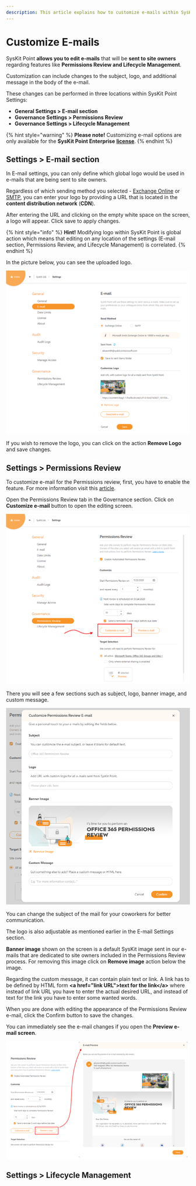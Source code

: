 ```yaml
---
description: This article explains how to customize e-mails within SysKit Point.
---
```


# Customize E-mails

SysKit Point **allows you to edit e-mails** that will be **sent to site owners** regarding features like **Permissions Review and Lifecycle Management**.

Customization can include changes to the subject, logo, and additional message in the body of the e-mail.

These changes can be performed in three locations within SysKit Point Settings:

* **General Settings &gt; E-mail section** 
* **Governance Settings &gt; Permissions Review** 
* **Governance Settings &gt; Lifecycle Management**

{% hint style="warning" %}
**Please note!**                                                                                                                             Customizing e-mail options are only available for the **SysKit Point Enterprise** [**license**](https://app.gitbook.com/@syskit/s/point-staging/~/drafts/-MCrLPR9x9lbJ9koNNIM/activation/activate-syskit-point).
{% endhint %}

## Settings &gt; E-mail section

In E-mail settings, you can only define which global logo would be used in e-mails that are being sent to site owners.

Regardless of which sending method you selected - [Exchange Online](https://app.gitbook.com/@syskit/s/point-staging/installation-and-configuration/enable-permissions-review#exchange-online-settings) or [SMTP](https://app.gitbook.com/@syskit/s/point-staging/~/drafts/-MCqXxgO525Wxs2xDP84/installation-and-configuration/enable-permissions-review#smtp-settings), you can enter your logo by providing a URL that is located in the **content distribution network** \(**CDN**\).

After entering the URL and clicking on the empty white space on the screen, a logo will appear. Click save to apply changes.

{% hint style="info" %}
**Hint!**                                                                                                                                               Modifying logo within SysKit Point is global action which means that editing on any location of the settings \(E-mail section, Permissions Review, and Lifecycle Management\) is correlated.
{% endhint %}

In the picture below, you can see the uploaded logo.

![Customize Logo section in E-mail Settings](../.gitbook/assets/customize-e-mail_customize-logo-section-in-e-mail-settings.png)

If you wish to remove the logo, you can click on the action **Remove Logo** and save changes.

## Settings &gt; Permissions Review

To customize e-mail for the Permissions review, first, you have to enable the feature. For more information visit this [article](https://app.gitbook.com/@syskit/s/point-staging/~/drafts/-MCrRqc4CfI6LOglzRkJ/installation-and-configuration/enable-permissions-review).

Open the Permissions Review tab in the Governance section. Click on **Customize e-mail** button to open the editing screen.

![Permissions Review Settings screen](../.gitbook/assets/customize-e-mail_permissions-review-settings-screen.png)

There you will see a few sections such as subject, logo, banner image, and custom message.

![Customize Permissions Review E-mail screen](../.gitbook/assets/customize-e-mail_customize-permissions-review-e-mail-screen.png)

You can change the subject of the mail for your coworkers for better communication.

The logo is also adjustable as mentioned earlier in the E-mail Settings section.

**Banner image** shown on the screen is a default SysKit image sent in our e-mails that are dedicated to site owners included in the Permissions Review process. For removing this image click on **Remove image** action below the image.

Regarding the custom message, it can contain plain text or link. A link has to be defined by HTML form **&lt;a href="link URL"&gt;text for the link&lt;/a&gt;** where instead of link URL you have to enter the actual desired URL, and instead of text for the link you have to enter some wanted words.

When you are done with editing the appearance of the Permissions Review e-mail, click the Confirm button to save the changes.

You can immediately see the e-mail changes if you open the **Preview e-mail screen**.

![Preview e-mail screen for Permissions Review](../.gitbook/assets/customize-e-mail_preview-e-mail-screen.png)

## Settings &gt; Lifecycle Management



